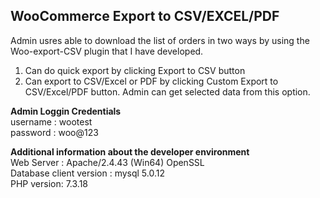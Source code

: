 ## WooCommerce Export to CSV/EXCEL/PDF

Admin usres able to download the list of orders in two ways by using the Woo-export-CSV plugin that I have developed.

1. Can do quick export by clicking Export to CSV button
2. Can export to CSV/Excel or PDF by clicking Custom Export to CSV/Excel/PDF button. Admin can get selected data from this option.

**Admin Loggin Credentials** <br>
username : wootest <br>
password : woo@123 <br>

**Additional information about the developer environment**<br>
Web Server : Apache/2.4.43 (Win64) OpenSSL <br>
Database client version : mysql 5.0.12 <br>
PHP version: 7.3.18 <br>


